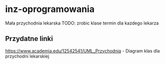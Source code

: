 # inz-oprogramowania
Mała przychodnia lekarska
TODO:
zrobic klase termin dla kazdego lekarza
## Przydatne linki
https://www.academia.edu/12542541/UML_Przychodnia - Diagram klas dla przychodni lekarskiej
